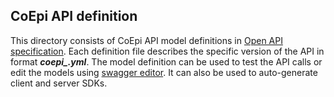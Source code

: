 ## CoEpi API definition

This directory consists of CoEpi API model definitions in [Open API specification](https://github.com/OAI/OpenAPI-Specification/blob/master/versions/3.0.3.md). Each definition file describes the specific version of the API in format ***coepi_<version>.yml***. The model definition can be used to test the API calls or edit the models using [swagger editor](http://editor.swagger.io/). It can also be used to auto-generate client and server SDKs.